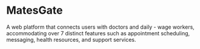 # MatesGate
A web platform that connects users with doctors and daily - wage workers, accommodating over 7 distinct
features such as appointment scheduling, messaging, health resources, and support services.
